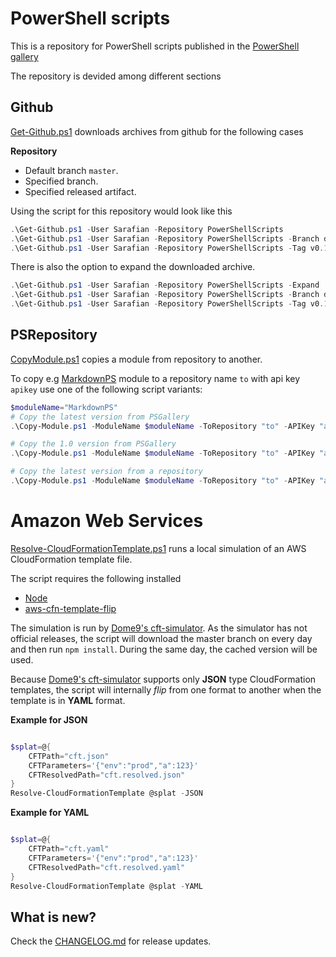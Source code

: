 # PowerShell scripts

This is a repository for PowerShell scripts published in the [PowerShell gallery](http://www.powershellgallery.com/)

The repository is devided among different sections

## Github

[Get-Github.ps1](Source\Scripts\Github\Get-Github.ps1) downloads archives from github for the following cases

**Repository**
- Default branch `master`.
- Specified branch.
- Specified released artifact.

Using the script for this repository would look like this 

```powershell
.\Get-Github.ps1 -User Sarafian -Repository PowerShellScripts
.\Get-Github.ps1 -User Sarafian -Repository PowerShellScripts -Branch develop
.\Get-Github.ps1 -User Sarafian -Repository PowerShellScripts -Tag v0.1
```

There is also the option to expand the downloaded archive.

```powershell
.\Get-Github.ps1 -User Sarafian -Repository PowerShellScripts -Expand
.\Get-Github.ps1 -User Sarafian -Repository PowerShellScripts -Branch develop -Expand
.\Get-Github.ps1 -User Sarafian -Repository PowerShellScripts -Tag v0.1 -Expand
```

## PSRepository

[CopyModule.ps1](Source\Scripts\PSRepository\Copy-Module.ps1) copies a module from repository to another.

To copy e.g [MarkdownPS](https://www.powershellgallery.com/packages/MarkdownPS/) module to a repository name `to` with api key `apikey` use one of the following script variants:

```powershell
$moduleName="MarkdownPS"
# Copy the latest version from PSGallery
.\Copy-Module.ps1 -ModuleName $moduleName -ToRepository "to" -APIKey "apikey"

# Copy the 1.0 version from PSGallery
.\Copy-Module.ps1 -ModuleName $moduleName -ToRepository "to" -APIKey "apikey" -RequiredVersion 1.0

# Copy the latest version from a repository
.\Copy-Module.ps1 -ModuleName $moduleName -ToRepository "to" -APIKey "apikey" -FromRepository "from"
```
# Amazon Web Services

[Resolve-CloudFormationTemplate.ps1](Source\Scripts\AWS\Resolve-CloudFormationTemplate.ps1) runs a local simulation of an AWS CloudFormation template file.

The script requires the following installed

- [Node](https://nodejs.org/)
- [aws-cfn-template-flip](https://github.com/awslabs/aws-cfn-template-flip)

The simulation is run by [Dome9's cft-simulator](https://github.com/Dome9/cft-simulator). As the simulator has not official releases, the script will download the master branch on every day and then run `npm install`. During the same day, the cached version will be used.

Because [Dome9's cft-simulator](https://github.com/Dome9/cft-simulator) supports only **JSON** type CloudFormation templates, the script will internally *flip* from one format to another when the template is in **YAML** format.

**Example for JSON**

```powershell

$splat=@{
    CFTPath="cft.json"
    CFTParameters='{"env":"prod","a":123}'
    CFTResolvedPath="cft.resolved.json"
}
Resolve-CloudFormationTemplate @splat -JSON
```

**Example for YAML**
```powershell

$splat=@{
    CFTPath="cft.yaml"
    CFTParameters='{"env":"prod","a":123}'
    CFTResolvedPath="cft.resolved.yaml"
}
Resolve-CloudFormationTemplate @splat -YAML
```

## What is new?

Check the [CHANGELOG.md](CHANGELOG.md) for release updates.